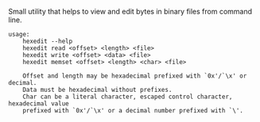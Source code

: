 Small utility that helps to view and edit bytes in binary files from command line.

```
usage:
    hexedit --help
    hexedit read <offset> <length> <file>
    hexedit write <offset> <data> <file>
    hexedit memset <offset> <length> <char> <file>

    Offset and length may be hexadecimal prefixed with `0x'/`\x' or decimal.
    Data must be hexadecimal without prefixes.
    Char can be a literal character, escaped control character, hexadecimal value
    prefixed with `0x'/`\x' or a decimal number prefixed with `\'.
```
